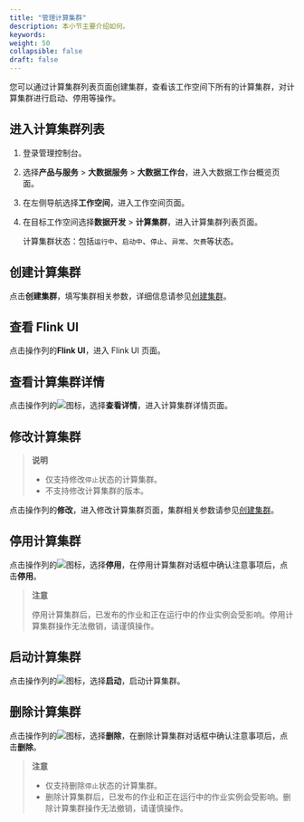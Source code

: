```yaml
---
title: "管理计算集群"
description: 本小节主要介绍如何。 
keywords: 
weight: 50
collapsible: false
draft: false
---
```


您可以通过计算集群列表页面创建集群，查看该工作空间下所有的计算集群，对计算集群进行启动、停用等操作。

## 进入计算集群列表

1. 登录管理控制台。
2. 选择**产品与服务** > **大数据服务** > **大数据工作台**，进入大数据工作台概览页面。
3. 在左侧导航选择**工作空间**，进入工作空间页面。
4. 在目标工作空间选择**数据开发** > **计算集群**，进入计算集群列表页面。   
   
   计算集群状态：包括`运行中`、`启动中`、`停止`、`异常`、`欠费`等状态。

## 创建计算集群

点击**创建集群**，填写集群相关参数，详细信息请参见[创建集群](bigdata/databench/manual/data_development/flink_cluster/add_cluster/)。

## 查看 Flink UI

点击操作列的**Flink UI**，进入 Flink UI 页面。  

## 查看计算集群详情

点击操作列的![](../../../../_images/icon_more_cluster.png)图标，选择**查看详情**，进入计算集群详情页面。    

## 修改计算集群

> **说明**
> 
> - 仅支持修改`停止`状态的计算集群。
> - 不支持修改计算集群的版本。

点击操作列的**修改**，进入修改计算集群页面，集群相关参数请参见[创建集群](bigdata/databench/manual/data_development/cluster/add_cluster/)。

## 停用计算集群

点击操作列的![](../../../../_images/icon_more_cluster.png)图标，选择**停用**，在停用计算集群对话框中确认注意事项后，点击**停用**。

> **注意**
> 
> 停用计算集群后，已发布的作业和正在运行中的作业实例会受影响。停用计算集群操作无法撤销，请谨慎操作。

## 启动计算集群

点击操作列的![](../../../../_images/icon_more_cluster.png)图标，选择**启动**，启动计算集群。

## 删除计算集群

点击操作列的![](../../../../_images/icon_more_cluster.png)图标，选择**删除**，在删除计算集群对话框中确认注意事项后，点击**删除**。

> **注意**
> 
> - 仅支持删除`停止`状态的计算集群。
> - 删除计算集群后，已发布的作业和正在运行中的作业实例会受影响。删除计算集群操作无法撤销，请谨慎操作。

